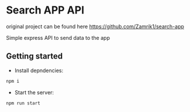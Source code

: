 # Search APP API

original project can be found here https://github.com/Zamrik1/search-app

Simple express API to send data to the app

## Getting started

- Install depndencies: 

```bash
npm i
```

- Start the server: 

```bash
npm run start
```
